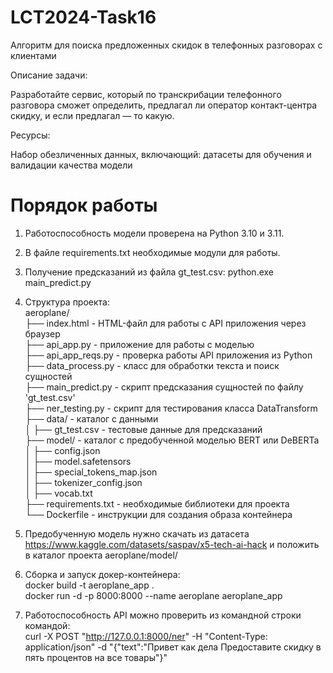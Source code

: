 # LCT2024-Task16 
Алгоритм для поиска предложенных скидок в телефонных разговорах с клиентами

Описание задачи: 

Разработайте сервис, который по транскрибации телефонного разговора сможет определить, предлагал ли оператор контакт-центра скидку, и если предлагал — то какую.

Ресурсы: 

Набор обезличенных данных, включающий: датасеты для обучения и валидации качества модели

# Порядок работы

1. Работоспособность модели проверена на Python 3.10 и 3.11.  
2. В файле requirements.txt необходимые модули для работы.  
3. Получение предсказаний из файла gt_test.csv: python.exe main_predict.py  
4. Структура проекта:  
aeroplane/  
├── index.html       - HTML-файл для работы с API приложения через браузер  
├── api_app.py       - приложение для работы с моделью  
├── api_app_reqs.py  - проверка работы API приложения из Python  
├── data_process.py  - класс для обработки текста и поиск сущностей  
├── main_predict.py  - скрипт предсказания сущностей по файлу 'gt_test.csv'  
├── ner_testing.py   - скрипт для тестирования класса DataTransform  
├── data/            - каталог с данными  
│       ├── gt_test.csv - тестовые данные для предсказаний  
├── model/           - каталог с предобученной моделью BERT или DeBERTa  
│       ├── config.json  
│       ├── model.safetensors  
│       ├── special_tokens_map.json  
│       ├── tokenizer_config.json  
│       ├── vocab.txt  
├── requirements.txt - необходимые библиотеки для проекта  
└── Dockerfile       - инструкции для создания образа контейнера  

5. Предобученную модель нужно скачать из датасета https://www.kaggle.com/datasets/saspav/x5-tech-ai-hack и положить в каталог проекта aeroplane/model/
6. Сборка и запуск докер-контейнера:  
docker build -t aeroplane_app .  
docker run -d -p 8000:8000 --name aeroplane aeroplane_app  
7. Работоспособность API можно проверить из командной строки командой:  
curl -X POST "http://127.0.0.1:8000/ner" -H "Content-Type: application/json" -d "{\"text\":\"Привет как дела Предоставите скидку в пять процентов на все товары\"}"  
